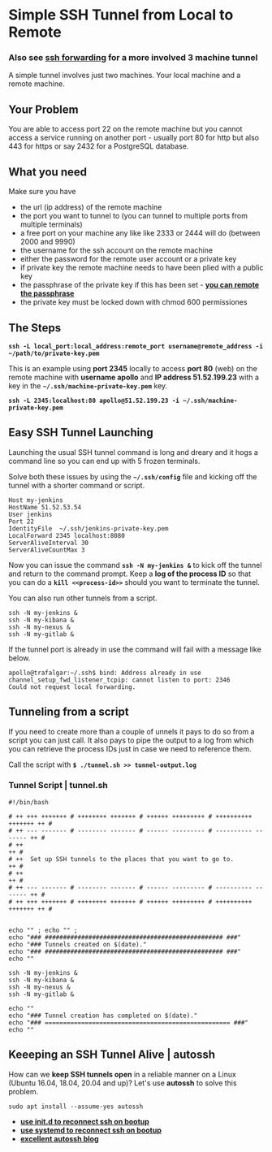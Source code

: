 
# Simple SSH Tunnel from Local to Remote

### Also see [ssh forwarding](ssh-forwarding) for a more involved 3 machine tunnel

A simple tunnel involves just two machines. Your local machine and a remote machine.

## Your Problem

You are able to access port 22 on the remote machine but you cannot access a service running on another port - usually port 80 for http but also 443 for https or say 2432 for a PostgreSQL database.

## What you need

Make sure you have

- the url (ip address) of the remote machine
- the port you want to tunnel to (you can tunnel to multiple ports from multiple terminals)
- a free port on your machine any like like 2333 or 2444 will do (between 2000 and 9990)
- the username for the ssh account on the remote machine
- either the password for the remote user account or a private key
- if private key the remote machine needs to have been plied with a public key
- the passphrase of the private key if this has been set - **[you can remote the passphrase](ssh-remove-passphrase)**
- the private key must be locked down with chmod 600 permissiones

## The Steps

**`ssh -L local_port:local_address:remote_port username@remote_address -i ~/path/to/private-key.pem`**

This is an example using **port 2345** locally to access **port 80** (web) on the remote machine with **username apollo** and **IP address 51.52.199.23** with a key in the **`~/.ssh/machine-private-key.pem`** key.

**`ssh -L 2345:localhost:80 apollo@51.52.199.23 -i ~/.ssh/machine-private-key.pem`**





## Easy SSH Tunnel Launching

Launching the usual SSH tunnel command is long and dreary and it hogs a command line so you can end up with 5 frozen terminals.

Solve both these issues by using the **`~/.ssh/config`** file and kicking off the tunnel with a shorter command or script.

```
Host my-jenkins
HostName 51.52.53.54
User jenkins
Port 22
IdentityFile  ~/.ssh/jenkins-private-key.pem 
LocalForward 2345 localhost:8080
ServerAliveInterval 30
ServerAliveCountMax 3
```

Now you can issue the command **`ssh -N my-jenkins &`** to kick off the tunnel and return to the command prompt.
Keep a **log of the process ID** so that you can do a **`kill <<process-id>>`** should you want to terminate the tunnel.

You can also run other tunnels from a script.

```
ssh -N my-jenkins &
ssh -N my-kibana &
ssh -N my-nexus &
ssh -N my-gitlab &
```

If the tunnel port is already in use the command will fail with a message like below.

```
apollo@trafalgar:~/.ssh$ bind: Address already in use
channel_setup_fwd_listener_tcpip: cannot listen to port: 2346
Could not request local forwarding.
```


## Tunneling from a script

If you need to create more than a couple of unnels it pays to do so from a script you can just call. It also pays to pipe the output to a log from which you can retrieve the process IDs just in case we need to reference them.

Call the script with **`$ ./tunnel.sh >> tunnel-output.log`**

### Tunnel Script | tunnel.sh

```
#!/bin/bash

# ++ +++ +++++++ # ++++++++ +++++++ # ++++++ +++++++++ # ++++++++++ +++++++ ++ #
# ++ --- ------- # -------- ------- # ------ --------- # ---------- ------- ++ #
# ++                                                                        ++ #
# ++  Set up SSH tunnels to the places that you want to go to.              ++ #
# ++                                                                        ++ #
# ++ --- ------- # -------- ------- # ------ --------- # ---------- ------- ++ #
# ++ +++ +++++++ # ++++++++ +++++++ # ++++++ +++++++++ # ++++++++++ +++++++ ++ #


echo "" ; echo "" ;
echo "### ################################################# ###"
echo "### Tunnels created on $(date)."
echo "### ################################################# ###"
echo ""

ssh -N my-jenkins &
ssh -N my-kibana &
ssh -N my-nexus &
ssh -N my-gitlab &

echo ""
echo "### Tunnel creation has completed on $(date)."
echo "### =================================================== ###"
echo ""
```

## Keeeping an SSH Tunnel Alive | autossh

How can we **keep SSH tunnels open** in a reliable manner on a Linux (Ubuntu 16.04, 18.04, 20.04 and up)? Let's use **autossh** to solve this problem.

```
sudo apt install --assume-yes autossh
```

- **[use init.d to reconnect ssh on bootup](https://erik.torgesta.com/2013/12/creating-a-persistent-ssh-tunnel-in-ubuntu/)**
- **[use systemd to reconnect ssh on bootup](https://askubuntu.com/questions/947841/start-autossh-on-system-startup)**
- **[excellent autossh blog](https://erik.torgesta.com/2013/12/creating-a-persistent-ssh-tunnel-in-ubuntu/)**

